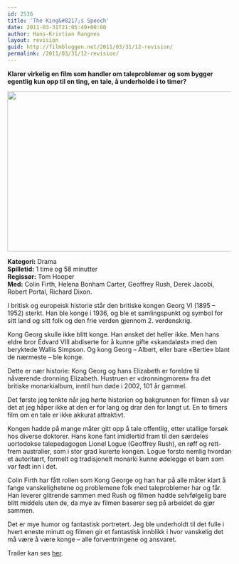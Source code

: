 ```yaml
---
id: 2536
title: 'The King&#8217;s Speech'
date: 2011-03-31T21:05:49+00:00
author: Hans-Kristian Rangnes
layout: revision
guid: http://filmbloggen.net/2011/03/31/12-revision/
permalink: /2011/03/31/12-revision/
---
```

**Klarer virkelig en film som handler om taleproblemer og som bygger egentlig kun opp til en ting, en tale, å underholde i to timer?**

[<img class="alignnone size-medium wp-image-9" src="http://filmbloggen.net/wp-content/uploads//2011/03/the-kings-speech.jpg?w=300" alt="" width="540" height="360" />](http://filmbloggen.net/wp-content/uploads//2011/03/the-kings-speech.jpg)

**Kategori:** Drama  
**Spilletid:** 1 time og 58 minutter  
**Regissør:** Tom Hooper  
**Med:** Colin Firth, Helena Bonham Carter, Geoffrey Rush, Derek Jacobi, Robert Portal, Richard Dixon.

I britisk og europeisk historie står den britiske kongen Georg VI (1895 &#8211; 1952) sterkt. Han ble konge i 1936, og ble et samlingspunkt og symbol for sitt land og sitt folk og den frie verden gjennom 2. verdenskrig.

Kong Georg skulle ikke blitt konge. Han ønsket det heller ikke. Men hans eldre bror Edvard VIII abdiserte for å kunne gifte «skandaløst» med den beryktede Wallis Simpson. Og kong Georg &#8211; Albert, eller bare «Bertie» blant de nærmeste &#8211; ble konge.

Dette er nær historie: Kong Georg og hans Elizabeth er foreldre til nåværende dronning Elizabeth. Hustruen er «dronningmoren» fra det britiske monarkialbum, inntil hun døde i 2002, 101 år gammel.

Det første jeg tenkte når jeg hørte historien og bakgrunnen for filmen så var det at jeg håper ikke at den er for lang og drar den for langt ut. En to timers film om en tale er ikke akkurat attraktivt.

Kongen hadde på mange måter gitt opp å tale offentlig, etter utallige forsøk hos diverse doktorer. Hans kone fant imidlertid fram til den særdeles uortodokse talepedagogen Lionel Logue (Geoffrey Rush), en røff og rett-frem australier, som i stor grad kurerte kongen. Logue forsto nemlig hvordan et autoritært, formelt og tradisjonelt monarki kunne ødelegge et barn som var født inn i det.

Colin Firth har fått rollen som Kong George og han har på alle måter klart å fange vanskelighetene og problemene folk med taleproblemer har og får. Han leverer glitrende sammen med Rush og filmen hadde selvfølgelig bare blitt middels uten de, da mye av filmen baserer seg på arbeidet de gjør sammen.

Det er mye humor og fantastisk portretert. Jeg ble underholdt til det fulle i hvert eneste minutt og filmen gir et fantastisk innblikk i hvor vanskelig det må være å være konge &#8211; alle forventningene og ansvaret.

Trailer kan ses [her](http://www.youtube.com/watch?v=OAm7gRXFiRo).
